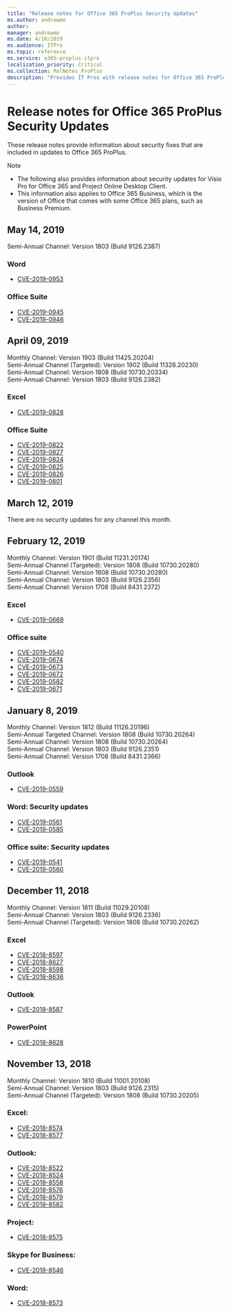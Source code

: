 ```yaml
---
title: "Release notes for Office 365 ProPlus Security Updates"
ms.author: andrewmo
author: 
manager: andrewmo
ms.date: 4/10/2019
ms.audience: ITPro
ms.topic: reference
ms.service: o365-proplus-itpro
localization_priority: Critical
ms.collection: RelNotes_ProPlus
description: "Provides IT Pros with release notes for Office 365 ProPlus Security Updates"
---
```


# Release notes for Office 365 ProPlus Security Updates

These release notes provide information about security fixes that are included in updates to Office 365 ProPlus.
 
> [!NOTE]
> - The following also provides information about security updates for Visio Pro for Office 365 and Project Online Desktop Client.
> - This information also applies to Office 365 Business, which is the version of Office that comes with some Office 365 plans, such as Business Premium.

## May 14, 2019
Semi-Annual Channel: Version 1803 (Build 9126.2387)  

### Word

-   [CVE-2019-0953](https://portal.msrc.microsoft.com/en-us/security-guidance/advisory/CVE-2019-0953)

### Office Suite

-   [CVE-2019-0945](https://portal.msrc.microsoft.com/en-us/security-guidance/advisory/CVE-2019-0945)
-   [CVE-2019-0946](https://portal.msrc.microsoft.com/en-us/security-guidance/advisory/CVE-2019-0946)

## April 09, 2019
Monthly Channel: Version 1903 (Build 11425.20204)  
Semi-Annual Channel (Targeted): Version 1902 (Build 11328.20230)  
Semi-Annual Channel: Version 1808 (Build 10730.20334)  
Semi-Annual Channel: Version 1803 (Build 9126.2382)  

### Excel

-   [CVE-2019-0828](https://portal.msrc.microsoft.com/en-us/security-guidance/advisory/CVE-2019-0828)

### Office Suite

-   [CVE-2019-0822](https://portal.msrc.microsoft.com/en-us/security-guidance/advisory/CVE-2019-0822)
-   [CVE-2019-0827](https://portal.msrc.microsoft.com/en-us/security-guidance/advisory/CVE-2019-0827)
-   [CVE-2019-0824](https://portal.msrc.microsoft.com/en-us/security-guidance/advisory/CVE-2019-0824)
-   [CVE-2019-0825](https://portal.msrc.microsoft.com/en-us/security-guidance/advisory/CVE-2019-0825)
-   [CVE-2019-0826](https://portal.msrc.microsoft.com/en-us/security-guidance/advisory/CVE-2019-0826)
-   [CVE-2019-0801](https://portal.msrc.microsoft.com/en-us/security-guidance/advisory/CVE-2019-0801)

## March 12, 2019
There are no security updates for any channel this month.

## February 12, 2019
Monthly Channel: Version 1901 (Build 11231.20174)  
Semi-Annual Channel (Targeted): Version 1808 (Build 10730.20280)   
Semi-Annual Channel: Version 1808 (Build 10730.20280)  
Semi-Annual Channel: Version 1803 (Build 9126.2356)  
Semi-Annual Channel: Version 1708 (Build 8431.2372)  


### Excel

-   [CVE-2019-0669](https://portal.msrc.microsoft.com/en-us/security-guidance/advisory/CVE-2019-0669)

### Office suite

-   [CVE-2019-0540](https://portal.msrc.microsoft.com/en-us/security-guidance/advisory/CVE-2019-0540)
-   [CVE-2019-0674](https://portal.msrc.microsoft.com/en-us/security-guidance/advisory/CVE-2019-0674)
-   [CVE-2019-0673](https://portal.msrc.microsoft.com/en-us/security-guidance/advisory/CVE-2019-0673)
-   [CVE-2019-0672](https://portal.msrc.microsoft.com/en-us/security-guidance/advisory/CVE-2019-0672)
-   [CVE-2019-0582](https://portal.msrc.microsoft.com/en-us/security-guidance/advisory/CVE-2019-0582)
-   [CVE-2019-0671](https://portal.msrc.microsoft.com/en-us/security-guidance/advisory/CVE-2019-0671)

## January 8, 2019

Monthly Channel: Version 1812 (Build 11126.20196)  
Semi-Annual Targeted Channel: Version 1808 (Build 10730.20264)  
Semi-Annual Channel: Version 1808 (Build 10730.20264)  
Semi-Annual Channel: Version 1803 (Build 9126.2351)  
Semi-Annual Channel: Version 1708 (Build 8431.2366)  


### Outlook
-   [CVE-2019-0559](https://portal.msrc.microsoft.com/en-us/security-guidance/advisory/CVE-2019-0559)

### Word: Security updates 
-   [CVE-2019-0561](https://portal.msrc.microsoft.com/en-us/security-guidance/advisory/CVE-2019-0561)
-   [CVE-2019-0585](https://portal.msrc.microsoft.com/en-us/security-guidance/advisory/CVE-2019-0585) 
 
### Office suite: Security updates 
-   [CVE-2019-0541](https://portal.msrc.microsoft.com/en-us/security-guidance/advisory/CVE-2019-0541)
-   [CVE-2019-0560](https://portal.msrc.microsoft.com/en-us/security-guidance/advisory/CVE-2019-0560)

## December 11, 2018
Monthly Channel: Version 1811 (Build 11029.20108)  
Semi-Annual Channel: Version 1803 (Build 9126.2336)  
Semi-Annual Channel (Targeted): Version 1808 (Build 10730.20262)  

### Excel

-   [CVE-2018-8597](https://portal.msrc.microsoft.com/en-us/security-guidance/advisory/CVE-2018-8597)
-   [CVE-2018-8627](https://portal.msrc.microsoft.com/en-us/security-guidance/advisory/CVE-2018-8627)
-   [CVE-2018-8598](https://portal.msrc.microsoft.com/en-us/security-guidance/advisory/CVE-2018-8598)
-   [CVE-2018-8636](https://portal.msrc.microsoft.com/en-us/security-guidance/advisory/CVE-2018-8636)

### Outlook

-   [CVE-2018-8587](https://portal.msrc.microsoft.com/en-us/security-guidance/advisory/CVE-2018-8587)

### PowerPoint

-   [CVE-2018-8628](https://portal.msrc.microsoft.com/en-us/security-guidance/advisory/CVE-2018-8628)

## November 13, 2018
Monthly Channel: Version 1810 (Build 11001.20108)  
Semi-Annual Channel: Version 1803 (Build 9126.2315)  
Semi-Annual Channel (Targeted): Version 1808 (Build 10730.20205)  

### Excel:

-   [CVE-2018-8574](https://portal.msrc.microsoft.com/en-us/security-guidance/advisory/CVE-2018-8574)
-   [CVE-2018-8577](https://portal.msrc.microsoft.com/en-us/security-guidance/advisory/CVE-2018-8577)

### Outlook:

-   [CVE-2018-8522](https://portal.msrc.microsoft.com/en-us/security-guidance/advisory/CVE-2018-8522)
-   [CVE-2018-8524](https://portal.msrc.microsoft.com/en-us/security-guidance/advisory/CVE-2018-8524)
-   [CVE-2018-8558](https://portal.msrc.microsoft.com/en-us/security-guidance/advisory/CVE-2018-8558)
-   [CVE-2018-8576](https://portal.msrc.microsoft.com/en-us/security-guidance/advisory/CVE-2018-8576)
-   [CVE-2018-8579](https://portal.msrc.microsoft.com/en-us/security-guidance/advisory/CVE-2018-8579)
-   [CVE-2018-8582](https://portal.msrc.microsoft.com/en-us/security-guidance/advisory/CVE-2018-8582)

### Project:

-   [CVE-2018-8575](https://portal.msrc.microsoft.com/en-us/security-guidance/advisory/CVE-2018-8575)

### Skype for Business:

-   [CVE-2018-8546](https://portal.msrc.microsoft.com/en-us/security-guidance/advisory/CVE-2018-8546)

### Word:

-   [CVE-2018-8573](https://portal.msrc.microsoft.com/en-us/security-guidance/advisory/CVE-2018-8573)
